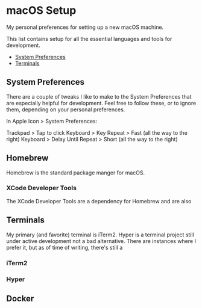 # macOS Setup 

My personal preferences for setting up a new macOS machine. 

This list contains setup for all the essential languages and tools for development.  

* [System Preferences](#system-preferences)
* [Terminals](#terminals)

## System Preferences

There are a couple of tweaks I like to make to the System Preferences that are especially helpful for development. Feel free to follow these, or to ignore them, depending on your personal preferences.

In Apple Icon > System Preferences:

Trackpad > Tap to click
Keyboard > Key Repeat > Fast (all the way to the right)
Keyboard > Delay Until Repeat > Short (all the way to the right)

## Homebrew

Homebrew is the standard package manger for macOS. 

### XCode Developer Tools 

The XCode Developer Tools are a dependency for Homebrew and are also 

## Terminals

My primary (and favorite) terminal is iTerm2. Hyper is a terminal project still under active development not a bad alternative. There are instances where I prefer it, but as of time of writing, there's still a 

### iTerm2


### Hyper


## Docker 
